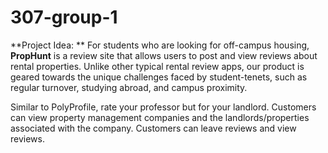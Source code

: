 # 307-group-1

**Project Idea: **
For students who are looking for off-campus housing, **PropHunt** is a review site that allows users to post and view reviews about rental properties. Unlike other typical rental review apps, our product is geared towards the unique challenges faced by student-tenets, such as regular turnover, studying abroad, and campus proximity.

Similar to PolyProfile, rate your professor but for your landlord. Customers can view property management companies and the landlords/properties associated with the company. Customers can leave reviews and view reviews.
